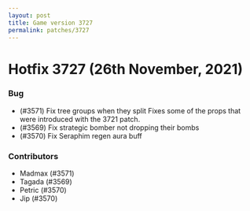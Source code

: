 ```yaml
---
layout: post
title: Game version 3727
permalink: patches/3727
---
```


# Hotfix 3727 (26th November, 2021)

### Bug

- (#3571) Fix tree groups when they split
  Fixes some of the props that were introduced with the 3721 patch.
- (#3569) Fix strategic bomber not dropping their bombs
- (#3570) Fix Seraphim regen aura buff

### Contributors

- Madmax (#3571)
- Tagada (#3569)
- Petric (#3570)
- Jip (#3570)
